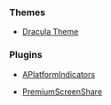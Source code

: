 ### Themes

- [Dracula Theme](https://github.com/v4ish/dotfiles/blob/main/BetterDiscord/Themes/Dracula_Official.theme.css)

### Plugins

- [APlatformIndicators](https://github.com/v4ish/dotfiles/blob/main/BetterDiscord/Plugins/APlatformIndicators.plugin.js])

- [PremiumScreenShare](https://github.com/v4ish/dotfiles/blob/main/BetterDiscord/Plugins/PremiumScreenShare.plugin.js)
